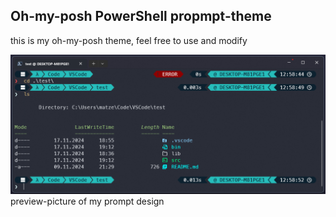 ## Oh-my-posh PowerShell propmpt-theme

this is my oh-my-posh theme, feel free to use and modify  

<img src="https://github.com/Krieger-m/PowerShell-prompt-theme/blob/main/preview_2025-08-17%20125938.png" alt="preview-picture of my prompt design">preview-picture of my prompt design</img>
